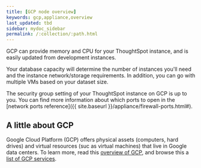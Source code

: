```yaml
---
title: [GCP node overview]
keywords: gcp,appliance,overview
last_updated: tbd
sidebar: mydoc_sidebar
permalink: /:collection/:path.html
---
```

GCP can provide memory and CPU for your ThoughtSpot instance, and is easily
updated from development instances.

Your database capacity will determine the number of instances you'll need and
the instance network/storage requirements. In addition, you can go with multiple
VMs based on your dataset size.

The security group setting of your ThoughtSpot instance on GCP is up to you. You
can find more information about which ports to open in the [network ports
reference]({{ site.baseurl }}/appliance/firewall-ports.html#).

## A little about GCP

Google Cloud Platform (GCP) offers physical assets (computers, hard drives) and
virtual resources (suc as virtual machines) that live in Google data centers. To
learn more, read this [overview of
GCP](https://cloud.google.com/docs/overview/), and browse this a [list of GCP
services](https://cloud.google.com/products/). 
